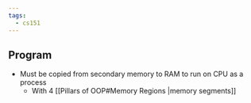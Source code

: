 ```yaml
---
tags:
  - cs151
---
```

## Program

* Must be copied from secondary memory to RAM to run on CPU as a process
	* With 4 [[Pillars of OOP#Memory Regions |memory segments]]

